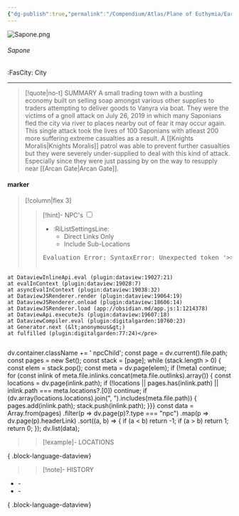 ```yaml
---
{"dg-publish":true,"permalink":"/Compendium/Atlas/Plane of Euthymia/Earthen Realm/Hanuel/Dornfells/Sapone/Sapone/","tags":["location/city"]}
---
```



![Sapone.png](/img/user/Assets/Images/Location/Sapone.png)
###### Sapone
<span class="sub2">:FasCity: City</span>
___

> [!quote|no-t] SUMMARY
>A small trading town with a bustling economy built on selling soap amongst various other supplies to traders attempting to deliver goods to Vanyra via boat. They were the victims of a gnoll attack on July 26, 2019 in which many Saponians fled the city via river to places nearby out of fear it may occur again. This single attack took the lives of 100 Saponians with atleast 200 more suffering extreme casualties as a result. A [[Knights Moralis\|Knights Moralis]] patrol was able to prevent further casualties but they were severely under-supplied to deal with this kind of attack. Especially since they were just passing by on the way to resupply near [[Arcan Gate\|Arcan Gate]].  

#### marker
> [!column|flex 3]
> > [!hint]-  NPC's
> > <input type="checkbox" id="npc"/><ul class="sortMenu"><li class="sortIcon">:RiListSettingsLine:<ul class="dropdown npcedit"><li><label for="npc" class="directLabel active">Direct Links Only</label></li><li><label for="npc" class="childLabel">Include Sub-Locations</label></li></ul></li></ul>
> ><pre class="dataview dataview-error">Evaluation Error: SyntaxError: Unexpected token '&gt;&gt;'
    at DataviewInlineApi.eval (plugin:dataview:19027:21)
    at evalInContext (plugin:dataview:19028:7)
    at asyncEvalInContext (plugin:dataview:19038:32)
    at DataviewJSRenderer.render (plugin:dataview:19064:19)
    at DataviewJSRenderer.onload (plugin:dataview:18606:14)
    at DataviewJSRenderer.load (app://obsidian.md/app.js:1:1214378)
    at DataviewApi.executeJs (plugin:dataview:19607:18)
    at DataviewCompiler.eval (plugin:digitalgarden:10760:23)
    at Generator.next (&lt;anonymous&gt;)
    at fulfilled (plugin:digitalgarden:77:24)</pre>
>>```dataviewjs
dv.container.className += ' npcChild';
const page = dv.current().file.path;
const pages = new Set();
const stack = [page];
while (stack.length > 0) {
const elem = stack.pop();
const meta = dv.page(elem);
if (!meta) continue;
for (const inlink of meta.file.inlinks.concat(meta.file.outlinks).array()) {
const locations = dv.page(inlink.path);
if (!locations || pages.has(inlink.path) || inlink.path === meta.locations?.[0]) continue;
 if (dv.array(locations.locations).join(", ").includes(meta.file.path)) {
 pages.add(inlink.path);
 stack.push(inlink.path);
}}}
const data = Array.from(pages)
.filter(p => dv.page(p)?.type === "npc")
.map(p => dv.page(p).headerLink)
.sort((a, b) => {
if (a < b) return -1;
if (a > b) return 1;
return 0;
});
dv.list(data);
> 
>> [!example]- LOCATIONS

{ .block-language-dataview}
>
>> [!note]- HISTORY
- \-
- \-

{ .block-language-dataview}
